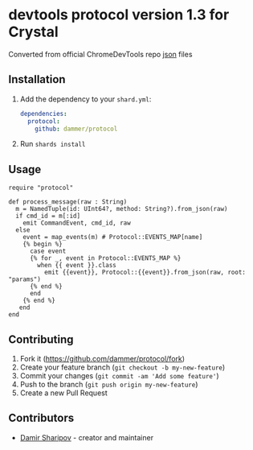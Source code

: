 # devtools protocol version 1.3 for Crystal

Converted from official ChromeDevTools repo [json](https://github.com/ChromeDevTools/devtools-protocol/tree/master/json) files

## Installation

1. Add the dependency to your `shard.yml`:

   ```yaml
   dependencies:
     protocol:
       github: dammer/protocol
   ```

2. Run `shards install`

## Usage

```crystal
require "protocol"
```

```crystal
def process_message(raw : String)
  m = NamedTuple(id: UInt64?, method: String?).from_json(raw)
  if cmd_id = m[:id]
    emit CommandEvent, cmd_id, raw
  else
    event = map_events(m) # Protocol::EVENTS_MAP[name]
    {% begin %}
      case event
      {% for _, event in Protocol::EVENTS_MAP %}
        when {{ event }}.class
          emit {{event}}, Protocol::{{event}}.from_json(raw, root: "params")
      {% end %}
      end
    {% end %}
   end
end
```

## Contributing

1. Fork it (<https://github.com/dammer/protocol/fork>)
2. Create your feature branch (`git checkout -b my-new-feature`)
3. Commit your changes (`git commit -am 'Add some feature'`)
4. Push to the branch (`git push origin my-new-feature`)
5. Create a new Pull Request

## Contributors

- [Damir Sharipov](https://github.com/your-github-user) - creator and maintainer
